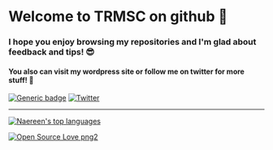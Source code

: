 # Welcome to TRMSC on github 👋 #

### I hope you enjoy browsing my repositories and I'm glad about feedback and tips! 😎 ###

#### You also can visit my wordpress site or follow me on twitter for more stuff! 🚀 ####  
  
[![Generic badge](https://img.shields.io/badge/📰-web-blue.svg)](https://trmsc1.wordpress.com/)
[![Twitter](https://badgen.net/badge/icon/twitter?icon=twitter&label)](https://twitter.com/TRMSC1)
    
---

[![Naereen's top languages](https://github-readme-stats.vercel.app/api/top-langs/?username=TRMSC&theme=blue-green)](https://github.com/anuraghazra/github-readme-stats)  
  
[![Open Source Love png2](https://badges.frapsoft.com/os/v2/open-source.png?v=103)](https://github.com/ellerbrock/open-source-badges/)

<!--
**TRMSC/trmsc** is a ✨ _special_ ✨ repository because its `README.md` (this file) appears on your GitHub profile.

Here are some ideas to get you started:

- 🔭 I’m currently working on ...
- 🌱 I’m currently learning ...
- 👯 I’m looking to collaborate on ...
- 🤔 I’m looking for help with ...
- 💬 Ask me about ...
- 📫 How to reach me: ...
- 😄 Pronouns: ...
- ⚡ Fun fact: ...
-->
